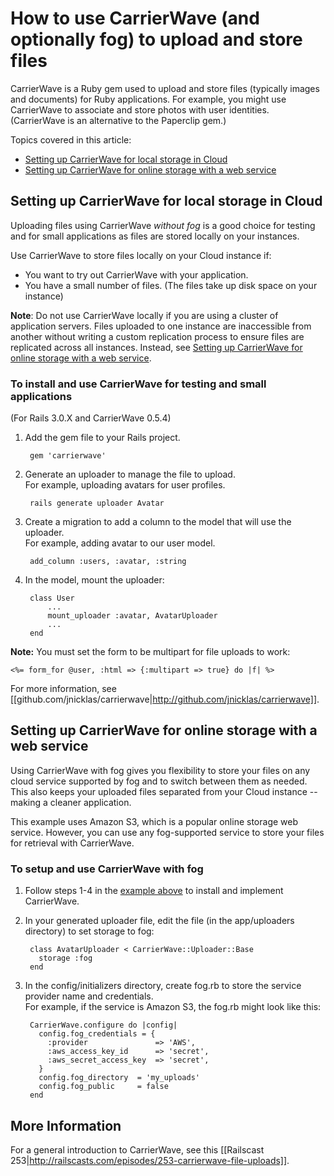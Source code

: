 # How to use CarrierWave (and optionally fog) to upload and store files #

CarrierWave is a Ruby gem used to upload and store files (typically images and documents) for 
Ruby applications. For example, you might use CarrierWave to associate and store 
photos with user identities. (CarrierWave is an alternative to the Paperclip gem.)

Topics covered in this article:

* [Setting up CarrierWave for local storage in Cloud][2]
* [Setting up CarrierWave for online storage with a web service][3]


<h2 id="update2">Setting up CarrierWave for local storage in Cloud</h2>

Uploading files using CarrierWave _without fog_ is a good choice for testing 
and for small applications as files are stored locally on your instances.

Use CarrierWave to store files locally on your Cloud instance if:  

* You want to try out CarrierWave with your application. 
* You have a small number of files. (The files take up disk space on your instance)

**Note**: Do not use CarrierWave locally if you are using a cluster of application
servers. Files uploaded to one instance are inaccessible from another without writing a custom replication process
to ensure files are replicated across all instances.  Instead, see [Setting up CarrierWave for online storage with a web service][3].

### To install and use CarrierWave for testing and small applications

(For Rails 3.0.X and CarrierWave 0.5.4)

1. Add the gem file to your Rails project.

        gem 'carrierwave'

2. Generate an uploader to manage the file to upload.   
    For example, uploading avatars for user profiles.

        rails generate uploader Avatar

3. Create a migration to add a column to the model that will use the uploader.  
    For example, adding avatar to our user model.

        add_column :users, :avatar, :string

4. In the model, mount the uploader:

        class User
            ...
            mount_uploader :avatar, AvatarUploader
            ...
        end

**Note:** You must set the form to be multipart for file uploads to work:
    
    <%= form_for @user, :html => {:multipart => true} do |f| %>

For more information, see [[github.com/jnicklas/carrierwave|http://github.com/jnicklas/carrierwave]].

<h2 id="update3">Setting up CarrierWave for online storage with a web service</h2>


Using CarrierWave with fog gives you flexibility to store your files on any cloud service supported by fog and to switch between them as needed. This also keeps your uploaded files separated from your Cloud instance -- making a cleaner application.
	
This example uses Amazon S3, which is a popular online storage web service. However, you can use any fog-supported service to store your files for retrieval with CarrierWave.

### To setup and use CarrierWave with fog

1. Follow steps 1-4 in the [example above][2] to install and implement CarrierWave.

2. In your generated uploader file, edit the file (in the app/uploaders directory) to set storage to fog:

        class AvatarUploader < CarrierWave::Uploader::Base
          storage :fog
        end

3. In the config/initializers directory, create fog.rb to store the service provider name and credentials.    
    For example, if the service is Amazon S3, the fog.rb might look like this:   

        CarrierWave.configure do |config|
	      config.fog_credentials = {
	        :provider               => 'AWS',
	        :aws_access_key_id      => 'secret',
	        :aws_secret_access_key  => 'secret',
	      }
	      config.fog_directory  = 'my_uploads'
	      config.fog_public     = false        
	    end


## More Information

For a general introduction to CarrierWave, see this [[Railscast 253|http://railscasts.com/episodes/253-carrierwave-file-uploads]].


[1]: #update1        "update1"
[2]: #update2        "update2"
[3]: #update3        "update3"
[4]: #update4        "update4"